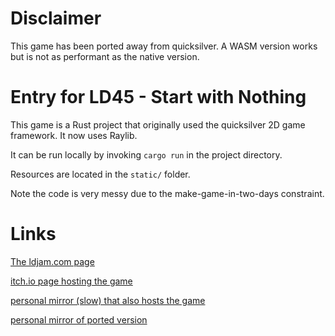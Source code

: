 # Disclaimer

This game has been ported away from quicksilver. A WASM version works
but is not as performant as the native version.

# Entry for LD45 - Start with Nothing

This game is a Rust project that originally used the quicksilver 2D game
framework. It now uses Raylib.

It can be run locally by invoking `cargo run` in the project directory.

Resources are located in the `static/` folder.

Note the code is very messy due to the make-game-in-two-days constraint.

# Links

[The ldjam.com page](https://ldjam.com/events/ludum-dare/45/one-and-all)

[itch.io page hosting the game](https://seodisparate.itch.io/one-and-all-a-ludumdare-45-entry)

[personal mirror (slow) that also hosts the game](https://burnedkirby.com/ld45/)

[personal mirror of ported version](https://burnedkirby.com/ld45_ported/)
